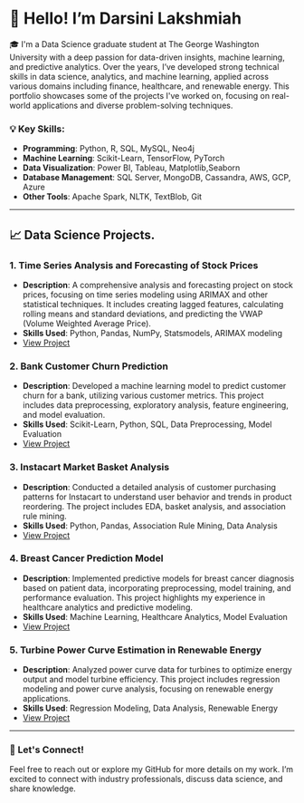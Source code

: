 # 👋 Hello! I’m Darsini Lakshmiah

🎓 I'm a Data Science graduate student at The George Washington University with a deep passion for data-driven insights, machine learning, and predictive analytics. Over the years, I’ve developed strong technical skills in data science, analytics, and machine learning, applied across various domains including finance, healthcare, and renewable energy. This portfolio showcases some of the projects I've worked on, focusing on real-world applications and diverse problem-solving techniques.

### 💡 Key Skills:
- **Programming**: Python, R, SQL, MySQL, Neo4j
- **Machine Learning**: Scikit-Learn, TensorFlow, PyTorch
- **Data Visualization**: Power BI, Tableau, Matplotlib,Seaborn
- **Database Management**: SQL Server, MongoDB, Cassandra, AWS, GCP, Azure
- **Other Tools**: Apache Spark, NLTK, TextBlob, Git

---

## 📈 Data Science Projects.

### 1. **Time Series Analysis and Forecasting of Stock Prices**
   - **Description**: A comprehensive analysis and forecasting project on stock prices, focusing on time series modeling using ARIMAX and other statistical techniques. It includes creating lagged features, calculating rolling means and standard deviations, and predicting the VWAP (Volume Weighted Average Price).
   - **Skills Used**: Python, Pandas, NumPy, Statsmodels, ARIMAX modeling
   - [View Project](https://github.com/DarsiniLakshmiah/Time-Series-Analysis-Forecasting-Stock)

### 2. **Bank Customer Churn Prediction**
   - **Description**: Developed a machine learning model to predict customer churn for a bank, utilizing various customer metrics. This project includes data preprocessing, exploratory analysis, feature engineering, and model evaluation.
   - **Skills Used**: Scikit-Learn, Python, SQL, Data Preprocessing, Model Evaluation
   - [View Project](https://github.com/DarsiniLakshmiah/Bank-Customer-Churn-Prediction)

### 3. **Instacart Market Basket Analysis**
   - **Description**: Conducted a detailed analysis of customer purchasing patterns for Instacart to understand user behavior and trends in product reordering. The project includes EDA, basket analysis, and association rule mining.
   - **Skills Used**: Python, Pandas, Association Rule Mining, Data Analysis
   - [View Project](https://github.com/DarsiniLakshmiah/Instacart-Analysis)

### 4. **Breast Cancer Prediction Model**
   - **Description**: Implemented predictive models for breast cancer diagnosis based on patient data, incorporating preprocessing, model training, and performance evaluation. This project highlights my experience in healthcare analytics and predictive modeling.
   - **Skills Used**: Machine Learning, Healthcare Analytics, Model Evaluation
   - [View Project](https://github.com/DarsiniLakshmiah/Breast-Cancer-Prediction)

### 5. **Turbine Power Curve Estimation in Renewable Energy**
   - **Description**: Analyzed power curve data for turbines to optimize energy output and model turbine efficiency. This project includes regression modeling and power curve analysis, focusing on renewable energy applications.
   - **Skills Used**: Regression Modeling, Data Analysis, Renewable Energy
   - [View Project](https://github.com/DarsiniLakshmiah/Turbine_Power_Curve_Estimation)

---

### 🚀 Let's Connect!
Feel free to reach out or explore my GitHub for more details on my work. I’m excited to connect with industry professionals, discuss data science, and share knowledge.

